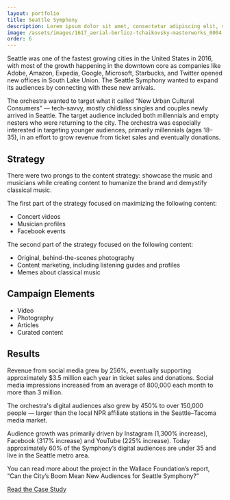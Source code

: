 ```yaml
---
layout: portfolio
title: Seattle Symphony
description: Lorem ipsum dolor sit amet, consectetur adipiscing elit, sed do eiusmod tempor incididunt ut labore et dolore magna aliqua.
image: /assets/images/1617_aerial-berlioz-tchaikovsky-masterworks_0004-lores.jpg
order: 6
---
```


Seattle was one of the fastest growing cities in the United States in 2016, with most of the growth happening in the downtown core as companies like Adobe, Amazon, Expedia, Google, Microsoft, Starbucks, and Twitter opened new offices in South Lake Union. The Seattle Symphony wanted to expand its audiences by connecting with these new arrivals.

The orchestra wanted to target what it called “New Urban Cultural Consumers” — tech-savvy, mostly childless singles and couples newly arrived in Seattle. The target audience included both millennials and empty nesters who were returning to the city. The orchestra was especially interested in targeting younger audiences, primarily millennials (ages 18–35), in an effort to grow revenue from ticket sales and eventually donations.

## Strategy

There were two prongs to the content strategy: showcase the music and musicians while creating content to humanize the brand and demystify classical music.

The first part of the strategy focused on maximizing the following content:

* Concert videos
* Musician profiles
* Facebook events

The second part of the strategy focused on the following content:

* Original, behind-the-scenes photography
* Content marketing, including listening guides and profiles
* Memes about classical music

## Campaign Elements

* Video
* Photography
* Articles
* Curated content

## Results

Revenue from social media grew by 256%, eventually supporting approximately $3.5 million each year in ticket sales and donations. Social media impressions increased from an average of 800,000 each month to more than 3 million.

The orchestra's digital audiences also grew by 450% to over 150,000 people — larger than the local NPR affiliate stations in the Seattle–Tacoma media market.

Audience growth was primarily driven by Instagram (1,300% increase), Facebook (317% increase) and YouTube (225% increase). Today approximately 60% of the Symphony’s digital audiences are under 35 and live in the Seattle metro area.

You can read more about the project in the Wallace Foundation’s report, “Can the City’s Boom Mean New Audiences for Seattle Symphony?”

<a class="button is-rounded is-primary" href="https://www.wallacefoundation.org/knowledge-center/pages/can-the-citys-boom-mean-new-audiences-for-seattle-symphony.aspx">Read the Case Study</a>
